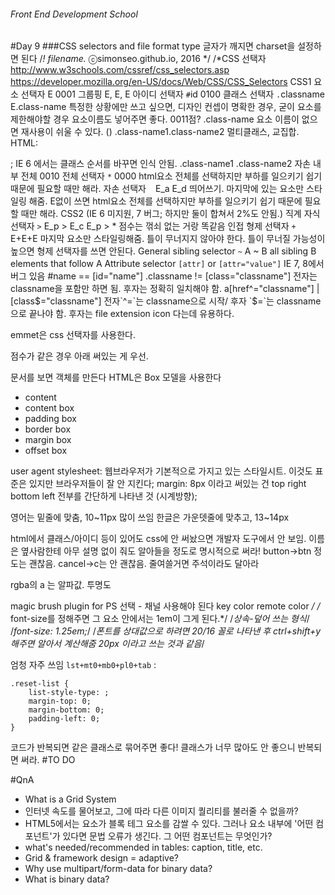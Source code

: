 ###### Front End Development School

#Day 9
###CSS selectors and file format type
글자가 깨지면 charset을 설정하면 된다
/*! filename.* ⓒsimonseo.github.io, 2016 */
/*CSS 선택자 
http://www.w3schools.com/cssref/css_selectors.asp
https://developer.mozilla.org/en-US/docs/Web/CSS/CSS_Selectors
CSS1
	요소 선택자 E
		0001
	그룹핑 E, E, E
	아이디 선택자 `#`id
		0100
	클래스 선택자 `.`classname 
		E.class-name 특정한 상황에만 쓰고 싶으면, 디자인 컨셉이 명확한 경우, 굳이 요소를 제한해야할 경우  요소이름도 넣어주면 좋다. 0011점?
		.class-name 요소 이름이 없으면 재사용이 쉬울 수 있다. ()
		.class-name1.class-name2 멀티클래스, 교집합. HTML: <p class="class-name1 class-name2">; IE 6 에서는 클래스 순서를 바꾸면 인식 안됨.
		.class-name1 .class-name2 자손 내부 전체
		0010
	전체 선택자 `*`
		0000
		html요소 전체를 선택하지만 부하를 일으키기 쉽기 때문에 필요할 때만 해라.
	자손 선택자 ` `
		E_a E_d
		띄어쓰기. 마지막에 있는 요소만 스타일링 해줌.
		E없이 쓰면 html요소 전체를 선택하지만 부하를 일으키기 쉽기 때문에 필요할 때만 해라.
CSS2 (IE 6 미지원, 7 버그; 하지만 둘이 합쳐서 2%도 안됨.)
	직계 자식 선택자 `>`
		E_p > E_c
		E_p > *
		점수는 꺾쇠 없는 거랑 똑같음
	인접 형제 선택자 `+`
		E+E+E
		마지막 요소만 스타일링해줌.
		틀이 무너지지 않아야 한다. 틀이 무너질 가능성이 높으면 형제 선택자를 쓰면 안된다.
	General sibling selector `~`
		A ~ B
		all sibling B elements that follow A
	Attribute selector `[attr]` or `[attr="value"]`
		IE 7, 8에서 버그 있음
		#name == [id="name"]
		.classname != [class="classname"] 전자는 classname을 포함만 하면 됨. 후자는 정확히 일치해야 함.
		a[href^="classname"] | [class$="classname"] 전자`^=`는 classname으로 시작/ 후자 `$=`는 classname으로 끝나야 함. 후자는 file extension icon 다는데 유용하다.


emmet은 css 선택자를 사용한다.

점수가 같은 경우 아래 써있는 게 우선.

문서를 보면 객체를 만든다
HTML은 Box 모델을 사용한다
- content
- content box
- padding box
- border box
- margin box
- offset box

user agent stylesheet: 웹브라우저가 기본적으로 가지고 있는 스타일시트. 이것도 표준은 있지만 브라우저들이 잘 안 지킨다;
margin: 8px 이라고 써있는 건 top right bottom left 전부를 간단하게 나타낸 것 (시계방향);

영어는 밑줄에 맞춤, 10~11px 많이 쓰임
한글은 가운뎃줄에 맞추고, 13~14px

html에서 클래스/아이디 등이 있어도 css에 안 써놨으면 개발자 도구에서 안 보임.
이름은 옆사람한테 아무 설명 없이 줘도 알아들을 정도로 명시적으로 써라! button->btn 정도는 괜찮음. cancel->c는 안 괜찮음.
줄여쓸거면 주석이라도 달아라

rgba의 a 는 알파값. 투명도

magic brush plugin for PS
선택 - 채널 사용해야 된다
key color
remote color
*/
/* font-size를 정해주면 그 요소 안에서는 1em이 그게 된다.*/
	/*상속-덮어 쓰는 형식*/
	/*font-size: 1.25em;*/
	/*폰트를 상대값으로 하려면 20/16 꼴로 나타낸 후 ctrl+shift+y 해주면 알아서 계산해줌 20px 이라고 쓰는 것과 같음*/

엄청 자주 쓰임 `lst+mt0+mb0+pl0+tab` : 
```
.reset-list {
	list-style-type: ;
	margin-top: 0;
	margin-bottom: 0;
	padding-left: 0;
}
```
코드가 반복되면 같은 클래스로 묶어주면 좋다! 클래스가 너무 많아도 안 좋으니 반복되면 써라.
#TO DO

#QnA
- What is a Grid System
- 인터넷 속도를 물어보고, 그에 따라 다른 이미지 퀄리티를 불러줄 수 없을까?
- HTML5에서는 <a> 요소가 블록 테그 요소를 감쌀 수 있다. 그러나 요소 내부에 '어떤 컴포넌트'가 있다면 문법 오류가 생긴다. 그 어떤 컴포넌트는 무엇인가?
- what's needed/recommended in tables: caption, title, etc.
- Grid & framework design = adaptive?
- Why use multipart/form-data for binary data?
- What is binary data?